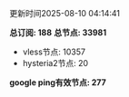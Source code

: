 更新时间2025-08-10 04:14:41

**总订阅: 188**
**总节点: 33981**
- vless节点: 10357
- hysteria2节点: 20

**google ping有效节点: 277**
